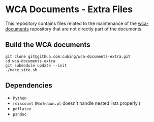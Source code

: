# WCA Documents - Extra Files

This repository contains files related to the maintenance of the [wca-documents](https://github.com/cubing/wca-documents) repository that are not directly part of the documents.

## Build the WCA documents

    git clone git@github.com:cubing/wca-documents-extra.git
    cd wca-documents-extra
    git submodule update --init
    ./make_site.sh

## Dependencies

- `Python`
- `rdiscount` (`Markdown.pl` doesn't handle nested lists properly.)
- `pdflatex`
- `pandoc`
